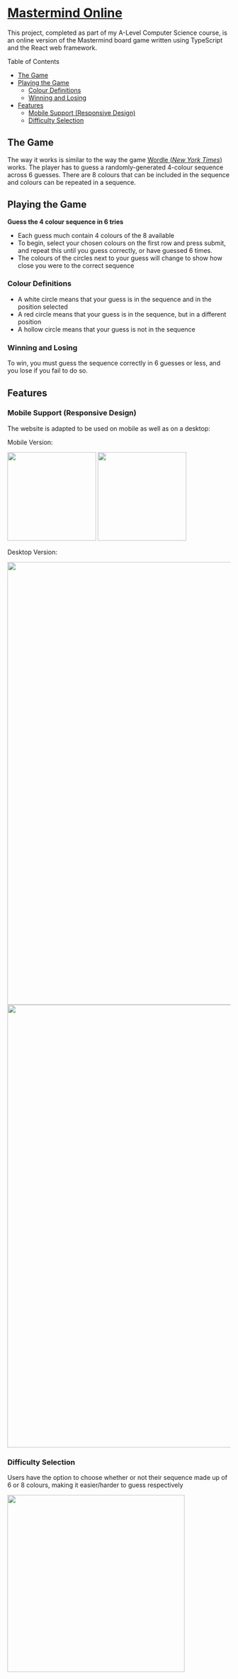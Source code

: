# [Mastermind Online](https://mastermind.cxllm.uk) <!-- omit in toc -->

This project, completed as part of my A-Level Computer Science course, is an online version of the Mastermind board game written using TypeScript and the React web framework.

Table of Contents

- [The Game](#the-game)
- [Playing the Game](#playing-the-game)
  - [Colour Definitions](#colour-definitions)
  - [Winning and Losing](#winning-and-losing)
- [Features](#features)
  - [Mobile Support (Responsive Design)](#mobile-support-responsive-design)
  - [Difficulty Selection](#difficulty-selection)

## The Game

The way it works is similar to the way the game [Wordle (_New York Times_)](https://www.nytimes.com/games/wordle/index.html) works. The player has to guess a randomly-generated 4-colour sequence across 6 guesses. There are 8 colours that can be included in the sequence and colours can be repeated in a sequence.

## Playing the Game

**Guess the 4 colour sequence in 6 tries**

- Each guess much contain 4 colours of the 8 available
- To begin, select your chosen colours on the first row and press submit, and repeat this until you guess correctly, or have guessed 6 times.
- The colours of the circles next to your guess will change to show how close you were to the correct sequence

### Colour Definitions

- A white circle means that your guess is in the sequence and in the position selected
- A red circle means that your guess is in the sequence, but in a different position
- A hollow circle means that your guess is not in the sequence

### Winning and Losing

To win, you must guess the sequence correctly in 6 guesses or less, and you lose if you fail to do so.

## Features

### Mobile Support (Responsive Design)

The website is adapted to be used on mobile as well as on a desktop:

Mobile Version:

<img src="https://i.imgur.com/CAi48YJ.png" width="200px" />
<img src="https://i.imgur.com/oZk2zIu.png" width="200px" />

Desktop Version:

<img src="https://i.imgur.com/RHpmh6N.png" width="1000px" />
<img src="https://i.imgur.com/RHpmh6N.png" width="1000px" />

### Difficulty Selection

Users have the option to choose whether or not their sequence made up of 6 or 8 colours, making it easier/harder to guess respectively

<img src="https://i.imgur.com/aUgx4ZO.png" width="400px" />
